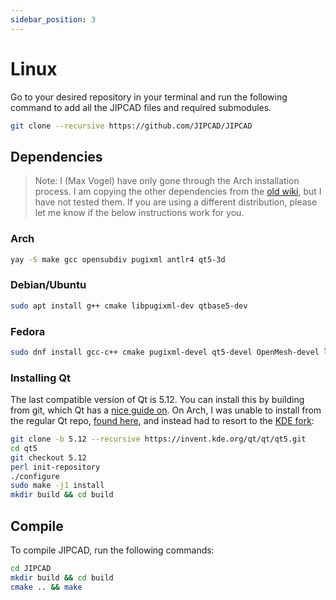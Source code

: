```yaml
---
sidebar_position: 3
---
```


# Linux

Go to your desired repository in your terminal and run the following command to add all the JIPCAD files and required submodules.

```bash
git clone --recursive https://github.com/JIPCAD/JIPCAD
```


## Dependencies

>Note: I (Max Vogel) have only gone through the Arch installation process. I am copying the other dependencies from the [old wiki](https://github.com/cyj0912/Nome3/wiki), but I have not tested them. If you are using a different distribution, please let me know if the below instructions work for you.

### Arch

```bash
yay -S make gcc opensubdiv pugixml antlr4 qt5-3d
```

### Debian/Ubuntu

```bash
sudo apt install g++ cmake libpugixml-dev qtbase5-dev
```

### Fedora
```bash
sudo dnf install gcc-c++ cmake pugixml-devel qt5-devel OpenMesh-devel libuuid-devel
```


### Installing Qt

The last compatible version of Qt is 5.12. You can install this by building from git, which Qt has a [nice guide on](https://wiki.qt.io/Building_Qt_5_from_Git). On Arch, I was unable to install from the regular Qt repo, [found here](https://code.qt.io/cgit/qt/qt5.git/), and instead had to resort to the [KDE fork](https://invent.kde.org/qt/qt/qt5/-/tree/5.15.2):

```bash
git clone -b 5.12 --recursive https://invent.kde.org/qt/qt/qt5.git
cd qt5
git checkout 5.12
perl init-repository
./configure
sudo make -j1 install
mkdir build && cd build
```

## Compile

To compile JIPCAD, run the following commands:

```bash
cd JIPCAD
mkdir build && cd build
cmake .. && make
```